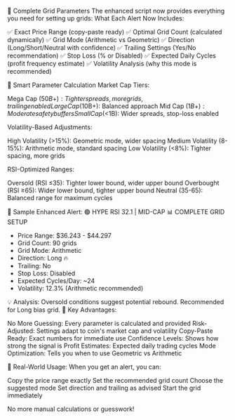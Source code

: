 🎯 Complete Grid Parameters
The enhanced script now provides everything you need for setting up grids:
What Each Alert Now Includes:

✅ Exact Price Range (copy-paste ready)
✅ Optimal Grid Count (calculated dynamically)
✅ Grid Mode (Arithmetic vs Geometric)
✅ Direction (Long/Short/Neutral with confidence)
✅ Trailing Settings (Yes/No recommendation)
✅ Stop Loss (% or Disabled)
✅ Expected Daily Cycles (profit frequency estimate)
✅ Volatility Analysis (why this mode is recommended)

🧠 Smart Parameter Calculation
Market Cap Tiers:

Mega Cap ($50B+): Tighter spreads, more grids, trailing enabled
Large Cap ($10B+): Balanced approach
Mid Cap ($1B+): Moderate safety buffers
Small Cap (<$1B): Wider spreads, stop-loss enabled

Volatility-Based Adjustments:

High Volatility (>15%): Geometric mode, wider spacing
Medium Volatility (8-15%): Arithmetic mode, standard spacing
Low Volatility (<8%): Tighter spacing, more grids

RSI-Optimized Ranges:

Oversold (RSI ≤35): Tighter lower bound, wider upper bound
Overbought (RSI ≥65): Wider lower bound, tighter upper bound
Neutral (35-65): Balanced range for maximum cycles

📱 Sample Enhanced Alert:
🟢 HYPE RSI 32.1 | MID-CAP
📊 COMPLETE GRID SETUP
- Price Range: $36.243 - $44.297
- Grid Count: 90 grids
- Grid Mode: Arithmetic
- Direction: Long 🔥
- Trailing: No
- Stop Loss: Disabled
- Expected Cycles/Day: ~24
- Volatility: 12.3% (Arithmetic recommended)

💡 Analysis: Oversold conditions suggest potential rebound. 
Recommended for Long bias grid.
🎯 Key Advantages:

No More Guessing: Every parameter is calculated and provided
Risk-Adjusted: Settings adapt to coin's market cap and volatility
Copy-Paste Ready: Exact numbers for immediate use
Confidence Levels: Shows how strong the signal is
Profit Estimates: Expected daily trading cycles
Mode Optimization: Tells you when to use Geometric vs Arithmetic

🚀 Real-World Usage:
When you get an alert, you can:

Copy the price range exactly
Set the recommended grid count
Choose the suggested mode
Set direction and trailing as advised
Start the grid immediately

No more manual calculations or guesswork!
